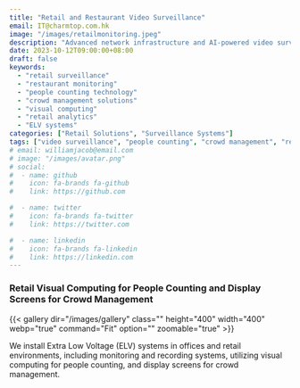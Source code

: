 ```yaml
---
title: "Retail and Restaurant Video Surveillance"
email: IT@charmtop.com.hk
image: "/images/retailmonitoring.jpeg"
description: "Advanced network infrastructure and AI-powered video surveillance systems for retail stores and restaurants, offering people counting and crowd management solutions."
date: 2023-10-12T09:00:00+08:00
draft: false
keywords:
  - "retail surveillance"
  - "restaurant monitoring"
  - "people counting technology"
  - "crowd management solutions"
  - "visual computing"
  - "retail analytics"
  - "ELV systems"
categories: ["Retail Solutions", "Surveillance Systems"]
tags: ["video surveillance", "people counting", "crowd management", "retail analytics"]
# email: williamjacob@email.com
# image: "/images/avatar.png"
# social:
#  - name: github
#    icon: fa-brands fa-github
#    link: https://github.com

#  - name: twitter
#    icon: fa-brands fa-twitter
#    link: https://twitter.com

#  - name: linkedin
#    icon: fa-brands fa-linkedin
#    link: https://linkedin.com
---
```

### Retail Visual Computing for People Counting and Display Screens for Crowd Management

{{< gallery dir="/images/gallery" class="" height="400" width="400" webp="true" command="Fit" option="" zoomable="true" >}}

  
We install Extra Low Voltage (ELV) systems in offices and retail environments, including monitoring and recording systems, utilizing visual computing for people counting, and display screens for crowd management.